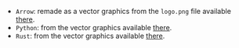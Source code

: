 * `Arrow`: remade as a vector graphics from the `logo.png` file available [there](https://arrow.apache.org/img/).
* `Python`: from the vector graphics available [there](https://www.python.org/community/logos/).
* `Rust`: from the vector graphics available [there](https://github.com/rust-lang/rust/issues/11562#issuecomment-32700278).
